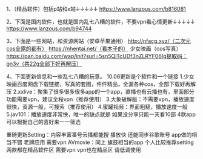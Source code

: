 1、（精品软件）包括p站和x站↓↓↓↓↓ https://www.lanzous.com/b816081

2、下面是国内软件，也就是国内乱七八糟的软件，不要vpn看心情更新↓↓↓↓↓ https://www.lanzous.com/b94744

3、下面是一些网站，和资源网站（安卓苹果通用） http://nfacg.xyz/（二次元cos全露的都有） https://nhentai.net/（看本子的） 少女映画（cos写真）https://pan.baidu.com/wap/init?surl=5sn5QiTcUDf3nZLRYF06Ig提取码：gn3v（共22g全部下好再解压）

4、下面更新信息和一些乱七八糟的玩意。 10.06更新是个软件和一个链接 1.少女映画百度网盘下载链接，写真的套图，件件精品，全漏各种cos，全部下载好再解压 2.xxlive：聚集了很多很多很多app的一个app，直播也有云播也有，里面部分功能需要vpn，建议全程vpn（推荐使用） 3.大象破解版：不需要vpn，播放速度很快，资源一般，可搜索（推荐使用） 4.蜜罐视频：界面粗糙，播放速度一般 5.jav101：播放速度非常快，唯一的缺点就是 如果没分享只能一天看10部 4款app可以根据自己的喜好来一一筛选

重磅更新Setting：内容丰富番号云播都能搜 播放快 还能同步谷歌账号 app做的相当不错 老牌应用 需要vpn AVmovie：同上 旗鼓相当的app 个人比较推荐setting
两款都在精品软件区 需要vpn vpn也在精品区 请低调使用
